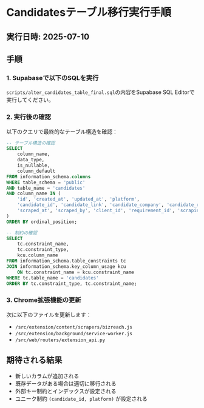 # Candidatesテーブル移行実行手順

## 実行日時: 2025-07-10

## 手順

### 1. Supabaseで以下のSQLを実行

`scripts/alter_candidates_table_final.sql`の内容をSupabase SQL Editorで実行してください。

### 2. 実行後の確認

以下のクエリで最終的なテーブル構造を確認：

```sql
-- テーブル構造の確認
SELECT 
    column_name,
    data_type,
    is_nullable,
    column_default
FROM information_schema.columns
WHERE table_schema = 'public' 
AND table_name = 'candidates'
AND column_name IN (
    'id', 'created_at', 'updated_at', 'platform',
    'candidate_id', 'candidate_link', 'candidate_company', 'candidate_resume',
    'scraped_at', 'scraped_by', 'client_id', 'requirement_id', 'scraping_session_id'
)
ORDER BY ordinal_position;

-- 制約の確認
SELECT
    tc.constraint_name,
    tc.constraint_type,
    kcu.column_name
FROM information_schema.table_constraints tc
JOIN information_schema.key_column_usage kcu 
    ON tc.constraint_name = kcu.constraint_name
WHERE tc.table_name = 'candidates'
ORDER BY tc.constraint_type, tc.constraint_name;
```

### 3. Chrome拡張機能の更新

次に以下のファイルを更新します：
- `/src/extension/content/scrapers/bizreach.js`
- `/src/extension/background/service-worker.js`
- `/src/web/routers/extension_api.py`

## 期待される結果

- 新しいカラムが追加される
- 既存データがある場合は適切に移行される
- 外部キー制約とインデックスが設定される
- ユニーク制約 `(candidate_id, platform)` が設定される